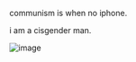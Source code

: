 communism is when no iphone.

i am a cisgender man. 

![image](https://github.com/user-attachments/assets/9e55dad3-c8f2-43b7-8c3a-7ba7261d334e)
